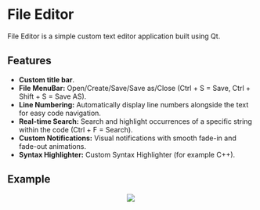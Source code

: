 # File Editor

File Editor is a simple custom text editor application built using Qt.

## Features
- **Custom title bar**.
- **File MenuBar:** Open/Create/Save/Save as/Close (Ctrl + S = Save, Ctrl + Shift + S = Save AS).
- **Line Numbering:** Automatically display line numbers alongside the text for easy code navigation.
- **Real-time Search:** Search and highlight occurrences of a specific string within the code (Ctrl + F = Search).
- **Custom Notifications:** Visual notifications with smooth fade-in and fade-out animations.
- **Syntax Highlighter:** Custom Syntax Highlighter (for example C++).
## Example

<div align="center">
  <img src="https://github.com/user-attachments/assets/3296c491-504a-4174-9cdd-d8a86b7a62f7"/>
<div/>
